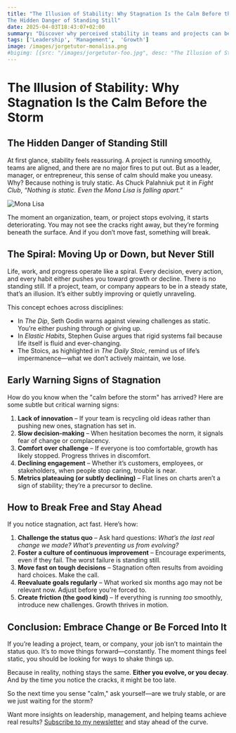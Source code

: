 ```yaml
---
title: "The Illusion of Stability: Why Stagnation Is the Calm Before the Storm
The Hidden Danger of Standing Still"
date: 2025-04-03T18:43:07+02:00
summary: "Discover why perceived stability in teams and projects can be dangerous. Learn how to spot stagnation early and lead continuous progress before it's too late."
tags: ['Leadership', 'Management',  'Growth']
image: /images/jorgetutor-monalisa.png
#bigimg: [{src: "/images/jorgetutor-foo.jpg", desc: "The Illusion of Stability"}]
---
```

# The Illusion of Stability: Why Stagnation Is the Calm Before the Storm  

## The Hidden Danger of Standing Still  

At first glance, stability feels reassuring. A project is running smoothly, teams are aligned, and there are no major fires to put out. But as a leader, manager, or entrepreneur, this sense of calm should make you uneasy. Why? Because nothing is truly static. As Chuck Palahniuk put it in *Fight Club*, *“Nothing is static. Even the Mona Lisa is falling apart.”*

![Mona Lisa](/images/jorgetutor-monalisa.png)

The moment an organization, team, or project stops evolving, it starts deteriorating. You may not see the cracks right away, but they’re forming beneath the surface. And if you don’t move fast, something will break.  

## The Spiral: Moving Up or Down, but Never Still  

Life, work, and progress operate like a spiral. Every decision, every action, and every habit either pushes you toward growth or decline. There is no standing still. If a project, team, or company appears to be in a steady state, that’s an illusion. It’s either subtly improving or quietly unraveling.  

This concept echoes across disciplines:  

- In *The Dip*, Seth Godin warns against viewing challenges as static. You’re either pushing through or giving up.  
- In *Elastic Habits*, Stephen Guise argues that rigid systems fail because life itself is fluid and ever-changing.  
- The Stoics, as highlighted in *The Daily Stoic*, remind us of life’s impermanence—what we don’t actively maintain, we lose.

## Early Warning Signs of Stagnation  

How do you know when the "calm before the storm" has arrived? Here are some subtle but critical warning signs:  

1. **Lack of innovation** – If your team is recycling old ideas rather than pushing new ones, stagnation has set in.  
2. **Slow decision-making** – When hesitation becomes the norm, it signals fear of change or complacency.  
3. **Comfort over challenge** – If everyone is too comfortable, growth has likely stopped. Progress thrives in discomfort.  
4. **Declining engagement** – Whether it’s customers, employees, or stakeholders, when people stop caring, trouble is near.  
5. **Metrics plateauing (or subtly declining)** – Flat lines on charts aren’t a sign of stability; they’re a precursor to decline.  

## How to Break Free and Stay Ahead  

If you notice stagnation, act fast. Here’s how:  

1. **Challenge the status quo** – Ask hard questions: *What’s the last real change we made? What’s preventing us from evolving?*  
2. **Foster a culture of continuous improvement** – Encourage experiments, even if they fail. The worst failure is standing still.  
3. **Move fast on tough decisions** – Stagnation often results from avoiding hard choices. Make the call.  
4. **Reevaluate goals regularly** – What worked six months ago may not be relevant now. Adjust before you’re forced to.  
5. **Create friction (the good kind)** – If everything is running *too* smoothly, introduce new challenges. Growth thrives in motion.  

## Conclusion: Embrace Change or Be Forced Into It  

If you’re leading a project, team, or company, your job isn’t to maintain the status quo. It’s to move things forward—constantly. The moment things feel static, you should be looking for ways to shake things up.  

Because in reality, nothing stays the same. **Either you evolve, or you decay**. And by the time you notice the cracks, it might be too late.  

So the next time you sense "calm," ask yourself—are we truly stable, or are we just waiting for the storm?  

Want more insights on leadership, management, and helping teams achieve real results? [Subscribe to my newsletter](https://jorgetutor.substack.com/subscribe) and stay ahead of the curve.  


